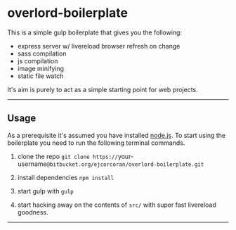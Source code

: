 # overlord-boilerplate

This is a simple gulp boilerplate that gives you the following:

* express server w/ livereload browser refresh on change
* sass compilation
* js compilation
* image minifying
* static file watch

It's aim is purely to act as a simple starting point for web projects.

* * *

## Usage

As a prerequisite it's assumed you have installed [node.js](http://nodejs.org). To start using the boilerplate you need to run the following terminal commands.

1. clone the repo `git clone https://`your-username`@bitbucket.org/ejcorcoran/overlord-boilerplate.git`

2. install dependencies `npm install`

3. start gulp with `gulp`  

4. start hacking away on the contents of `src/` with super fast livereload goodness.

* * *